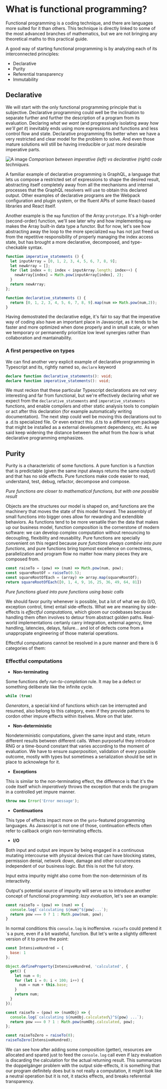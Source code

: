 # What is functional programming?

Functional programming is a coding technique, and there are languages more suited for it than others. This technique is directly linked to some of the most advanced branches of mathematics, but we are not bringing any theoretical maths to this practical guide.

A good way of starting functional programming is by analyzing each of its interconnected principles:
- Declarative
- Purity
- Referential transparency
- Immutability
## Declarative
We will start with the only functional programming principle that is subjective. Declarative programming could well be the inclination to separate further and further the description of a program from its evaluation. Declaring *what we want* (and progressively isolating away *how we'll get it*) inevitably ends using more expressions and functions and less control flow and state. Declarative programming fits better when we have a very restricted and clear model for the problem to solve. And even those mature solutions will still be having irreducible or just more desirable imperative parts.

![A image](https://ggeis.static.observableusercontent.com/files/f6b54228ec064ffbb740ec742a2fb1496f1220af2188c48786df4dcdd841a239514e766bf93962b77b38cf10ace51ce2d1dcb317780230095cefbba1d640474a?response-content-disposition=attachment%3Bfilename*%3DUTF-8%27%27imperativevsdeclarative.png&Expires=1616155200000&Key-Pair-Id=APKAJCHFJLLLU4Y2WVSQ&Signature=fG1odyXROhkytVr8IGnslVkP8syKZNqVgKJ8ex4EIn3VonlGDf5zcCi3nih2yAVEaaIOjOv6AsPdMDfDQIljdkCKbD0ThsIyK8kmndPmPsRXhN~HgUqKAoXPxxBydja6SzN711rmwi0bcmmMnEEjvEi0i8zNUW6BEmQ9EyfgGGX0fD6gJDK~VDxZAYZnzKYjlCOj6ERGHyf0uK6saZPxf7j~64iKKgh1HMwQpIrcToKWulgkY9NcSNVFuya0oNwoz5GOBbvtuVz9cCZGqQHuJI0laRyG4QvDvmN8bNvlE~D4NPWtytQQzhf-AExc~tVPEhtS4fBhhLNkUSHOlX7MrQ__)
*Comparison between imperative (left) vs declarative (right) code techniques.*

A familiar example of declarative programming is GraphQL, a language that lets us compose a restricted set of expressions to shape the desired result, abstracting itself completely away from all the mechanisms and internal processes that the GraphQL resolvers will use to obtain this declared output. Other examples of declarative programs are the Webpack configuration and plugin system, or the fluent APIs of some React-based libraries and React itself.

Another example is the `map` function of the Array `prototype`. It's a high-order (second-order) function, we'll see later why and how implementing `map` makes the Array built-in data type a functor. But for now, let's see how abstracting away the loop to the more specialized `map` has not just freed us from the repetitive responsibility of properly managing the index access state, but has brought a more declarative, decomposed, and type-checkable syntax.

```typescript
function imperative_statements () {
  let inputArray = [0, 1, 2, 3, 4, 5, 6, 7, 8, 9];
  let newArray = [];
  for (let index = 0; index < inputArray.length; index++) {
    newArray[index] = Math.pow(inputArray[index], 2);
  }
  return newArray;
};
```
```typescript
function declarative_statements () {
  return [0, 1, 2, 3, 4, 5, 6, 7, 8, 9].map(num => Math.pow(num,2));
}
```
Having demostrated the declarative edge, it's fair to say that the imperative way of coding also have an important place in Javascript, as it tends to be faster and more optimized when done properly and in small scale, or when we temporary or permanently prioritize low level synergies rather than collaboration and mantainability.
### A first perspective on types
We can find another very explicit example of declarative programming in Typescript and its, rightly named so, `declare` keyword
```typescript 
declare function declarative_statements(): void;
declare function imperative_statements(): void;
```
We must reckon that these particular Typescript declarations are not very interesting and far from functional, but we're effectively declaring *what* we expect from the `declarative_statements` and `imperative_statements` functions, and enable compilers and other static analysis tools to complain or act after this declaration (for example automatically writing documentation). The next step could well be moving this declarations out to a .d.ts specialized file. Or even extract this .d.ts to a different npm package that might be installed as a external development dependency, etc. As we said keep widening the distance between the *what* from the *how* is what declarative programming emphasizes.
## Purity
Purity is a characteristic of some functions. A pure function is a function that is predictable (given the same input always returns the same output) and that has no side effects. Pure functions make code easier to read, understand, test, debug, refactor, decompose and compose. 

*Pure functions are closer to mathematical functions, but with one possible result*

Objects are the structures our model is shaped on, and functions are the machinery that moves the state of this model forward. The assembly of small functions into bigger ones allow for rewarding and extendible behaviors. As functions tend to be more versatile than the data that makes up our business model, function *composition* is the cornerstone of modern software: we can develop complex computation without renouncing to decoupling, flexibility and reusability. Pure functions are specially convenient on this regard because *pure functions always combine into pure functions*, and pure functions bring topmost excellence on correctness, parallelization and program flow no matter how many pieces they are composed from.
```typescript
const raiseTo = (pow) => (num) => Math.pow(num, pow);
const squareRootOf = raiseTo(0.5);
const squareRootOfEach = (array) => array.map(squareRootOf);
return squareRootOfEach([0, 1, 4, 9, 16, 25, 36, 49, 64, 81])
```
*Pure functions glued into pure functions using basic calls*

We should favor purity whenever is possible, but a lot of what we do (I/O, exception control, time) entail side-effects.
What we are meaning by side-effects is *effectful computations*, which gloom our codebases because handling them often involves to detour from abstract golden paths. Real-world implementations certanly carry integration, external agency, time handling, latencies, delays, failure... and  lot of defects come from a unappropiate engineering of those material operations.

Effectful computations cannot be resolved in a pure manner and there is 6 categories of them:
### Effectful computations

- **Non-terminating** 

 Some functions defy *run-to-completion* rule. It may be a defect or something deliberate like the infinite cycle.
 ```javascript 
while (true)
```

  *Generators*, a special kind of functions which can be interrupted and resumed, also belong to this category, even if they provide patterns to cordon other impure effects within itselves. More on that later.

- **Non-deterministic**

 Nondeterministic computations, given the same input and state, return different results between different calls. When purposeful they introduce RNG or a time-bound constant that varies according to the moment of evaluation.
 We have to ensure *superposition*, validation of every possible outcome, mostly with types but sometimes a serialization should be set in place to acknowlege for it.

- **Exceptions**

 This is similar to the non-terminating effect, the difference is that it's the code itself which *imperatively* throws the exception that ends the program in a controlled yet impure manner.
 ```javascript
throw new Error('Error message');
```

- **Continuations**
 
 This type of effects impact more on the `goto`-featured programming languages. As Javascript is not one of those, continuation effects often refer to callback origin non-terminating effects.

- **I/O**

 Both input and output are impure by being engaged in a continuous mutating intercourse with physical devices that can have blocking states, permission denial, network down, damage and other occurrences independent of our business logic. But this is not the full story.

 Input extra impurity might also come from the non-determinism of its interactivity. 

 Output's potential source of impurity will serve us to introduce another concept of functional programming: *lazy evaluation*, let's see an example:

  ```javascript 
const raiseTo = (pow) => (num) => {
    console.log(`calculating ${num}^${pow}...`);
    return pow === 0 ? 1 : Math.pow(num, pow);
}
```

 In normal conditions this `console.log` is inoffensive. `raiseTo` could pretend it´s a pure, even if a bit wasteful, function. But let's write a slightly different version of it to prove the point:

```javascript 
const IntensiveHundred = {
  base: 1
};

Object.defineProperty(IntensiveHundred, 'calculated', {
  get() {
    let num = 0;
    for (let i = 0; i < 100; i++) {
      num = num + this.base;
    }
    return num;
  }
});

const raiseTo = (pow) => (numObj) => {
  console.log(`calculating ${numObj.calculated\}^${pow} ...`);
  return pow === 0 ? 1 : Math.pow(numObj.calculated, pow);
};

const raiseToZero = raiseTo(0);
raiseToZero(IntensiveHundred);
```

   We can see how after adding some composition (getter), resources are allocated and spared just to feed the `console.log` call even if lazy evaluation is discarding the calculation for the actual returning result. This summarizes the doppelgänger problem with the output side-effects, it is something that our program definitely does but is not really a computation, it might look like a neutral operation but it is not, it stacks effects, and breaks referential transparency.
